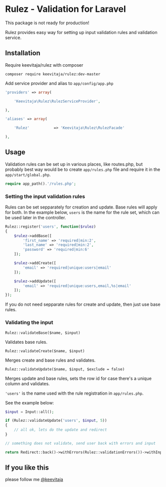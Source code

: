 # Rulez - Validation for Laravel

This package is not ready for production!

Rulez provides easy way for setting up input validation rules and validation service.

## Installation

Require keevitaja/rulez with composer

`composer require keevitaja/rulez:dev-master`

Add service provider and alias to `app/config/app.php`

```php
'providers' => array(

    'Keevitaja\Rulez\RulezServiceProvider',

),
```

```php
'aliases' => array(

    'Rulez'           => 'Keevitaja\Rulez\RulezFacade'

),
```

## Usage

Validation rules can be set up in various places, like routes.php, but probably best way would be to create `app/rules.php` file and require it in the `app/start/global.php`.

```php
require app_path().'/rules.php';
```

### Setting the input validation rules

Rules can be set sepparately for creation and update. Base rules will apply for both. In the example below, `users` is the name for the rule set, which can be used later in the controller. 

```php
Rulez::register('users', function($rulez)
{
    $rulez->addBase([
        'first_name' => 'required|min:2',
        'last_name' => 'required|min:2',
        'password' => 'required|min:6'
    ]);

    $rulez->addCreate([
        'email' => 'required|unique:users|email'
    ]);

    $rulez->addUpdate([
        'email' => 'required|unique:users,email,%s|email'
    ]);
});
```

If you do not need sepparate rules for create and update, then just use base rules.

### Validating the input

`Rulez::validateBase($name, $input)` 

Validates base rules.

`Rulez::validateCreate($name, $input)` 

Merges create and base rules and validates.

`Rulez::validateUpdate($name, $input, $exclude = false)`

Merges update and base rules, sets the row id for case there's a unique column and validates. 

`'users'` is the name used with the rule registration in `app/rules.php`.

See the example below:

```php
$input = Input::all();

if (Rulez::validateUpdate('users', $input, 5))
{
    // all ok, lets do the update and redirect
}

// something does not validate, send user back with errors and input

return Redirect::back()->withErrors(Rulez::validationErrors())->withInput();
```

## If you like this

please follow me [@keevitaja](https://twitter.com/keevitaja)